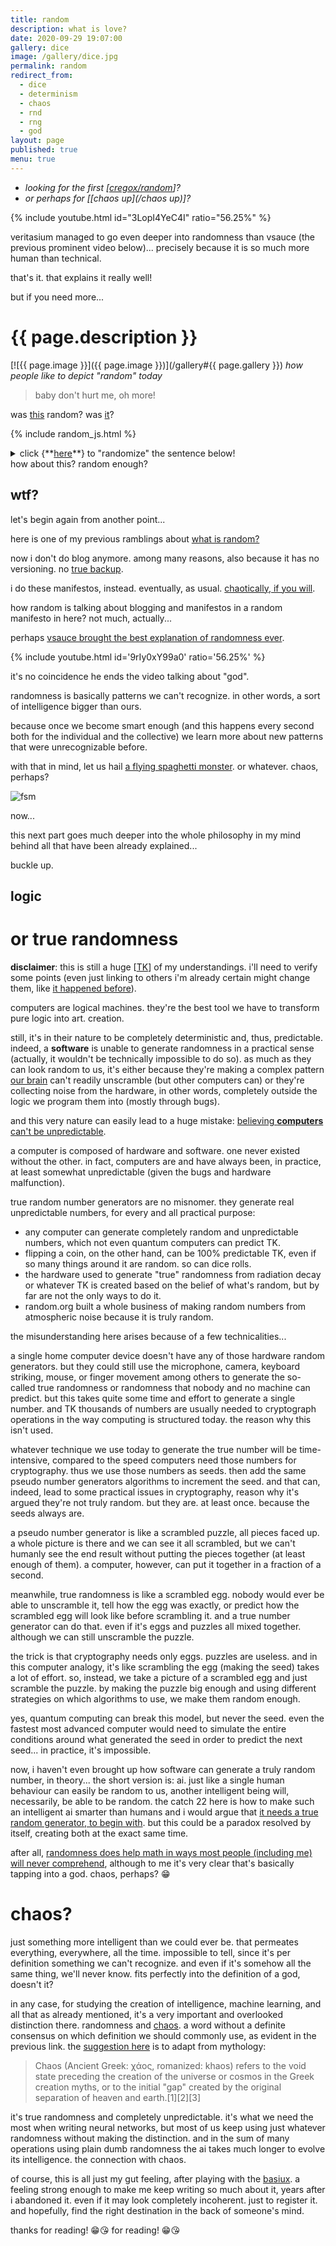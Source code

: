 ```yaml
---
title: random
description: what is love?
date: 2020-09-29 19:07:00
gallery: dice
image: /gallery/dice.jpg
permalink: random
redirect_from:
  - dice
  - determinism
  - chaos
  - rnd
  - rng
  - god
layout: page
published: true
menu: true
---
```


- _looking for the first [[cregox/random](/lucky)]?_
- _or perhaps for [[chaos up](/chaos up)]?_

{% include youtube.html id="3LopI4YeC4I" ratio="56.25%" %}

veritasium managed to go even deeper into randomness than vsauce (the previous prominent video below)... precisely because it is so much more human than technical.

that's it. that explains it really well!

but if you need more...

# {{ page.description }}

[![{{ page.image }}]({{ page.image }})](/gallery#{{ page.gallery }})
_how people like to depict "random" today_

> baby don't hurt me, oh more!

was [this](/love) random? was [it](/music)?

{% include random_js.html %}

<details>
<summary markdown="span">click {**<a href="javascript:shuffle()">here</a>**} to "randomize" the sentence below!</summary>
this is being generated by a [pseudo generator](/pseudo), which is something explained in the vsauce video below, and not really as random as it may look.
</details>

<span id="random">
how
about
this?
random
enough?
</span>

## wtf?

let's begin again from another point...

here is one of my previous ramblings about [what is random?](/talk/t/differences-between-free-will-randomness-and-or-determinism/7804.html)

now i don't do blog anymore. among many reasons, also because it has no versioning. no [true backup](/backup).

i do these manifestos, instead. eventually, as usual. [chaotically, if you will](/ahoxus).

how random is talking about blogging and manifestos in a random manifesto in here? not much, actually...

perhaps [vsauce brought the best explanation of randomness ever](https://www.youtube.com/watch?v=9rIy0xY99a0&list=PLXtN19u-oGmv7rme9MVeAmrP0XjbTPYhv&index=8&t=0s).

{% include youtube.html id='9rIy0xY99a0' ratio='56.25%' %}

it's no coincidence he ends the video talking about "god".

randomness is basically patterns we can't recognize. in other words, a sort of intelligence bigger than ours.

because once we become smart enough (and this happens every second both for the individual and the collective) we learn more about new patterns that were unrecognizable before.

<!--/span-->

with that in mind, let us hail [a flying spaghetti monster](https://www.venganza.org/). or whatever. chaos, perhaps?

![fsm](https://www.venganza.org/wp-content/uploads/2018/12/card8.jpg)

now...

this next part goes much deeper into the whole philosophy in my mind behind all that have been already explained...

buckle up.

## logic
# or true randomness

**disclaimer**: this is still a huge [[TK](/tk)] of my understandings. i'll need to verify some points (even just linking to others i'm already certain might change them, like [it happened before](/circumcision)).

computers are logical machines. they're the best tool we have to transform pure logic into art. creation.

still, it's in their nature to be completely deterministic and, thus, predictable. indeed, a **software** is unable to generate randomness in a practical sense (actually, it wouldn't be technically impossible to do so). as much as they can look random to us, it's either because they're making a complex pattern [our brain](/brain) can't readily unscramble (but other computers can) or they're collecting noise from the hardware, in other words, completely outside the logic we program them into (mostly through bugs).

and this very nature can easily lead to a huge mistake: [believing **computers** can't be unpredictable](https://curiosity.com/topics/why-computers-can-never-generate-truly-random-numbers-curiosity).

a computer is composed of hardware and software. one never existed without the other. in fact, computers are and have always been, in practice, at least somewhat unpredictable (given the bugs and hardware malfunction).

true random number generators are no misnomer. they generate real unpredictable numbers, for every and all practical purpose:

- any computer can generate completely random and unpredictable numbers, which not even quantum computers can predict TK.
- flipping a coin, on the other hand, can be 100% predictable TK, even if so many things around it are random. so can dice rolls.
- the hardware used to generate "true" randomness from radiation decay or whatever TK is created based on the belief of what's random, but by far are not the only ways to do it.
- random.org built a whole business of making random numbers from atmospheric noise because it is truly random.

the misunderstanding here arises because of a few technicalities...

a single home computer device doesn't have any of those hardware random generators. but they could still use the microphone, camera, keyboard striking, mouse, or finger movement among others to generate the so-called true randomness or randomness that nobody and no machine can predict. but this takes quite some time and effort to generate a single number. and TK thousands of numbers are usually needed to cryptograph operations in the way computing is structured today. the reason why this isn't used.

whatever technique we use today to generate the true number will be time-intensive, compared to the speed computers need those numbers for cryptography. thus we use those numbers as seeds. then add the same pseudo number generators algorithms to increment the seed. and that can, indeed, lead to some practical issues in cryptography, reason why it's argued they're not truly random. but they are. at least once. because the seeds always are.

a pseudo number generator is like a scrambled puzzle, all pieces faced up. a whole picture is there and we can see it all scrambled, but we can't humanly see the end result without putting the pieces together (at least enough of them). a computer, however, can put it together in a fraction of a second. 

meanwhile, true randomness is like a scrambled egg. nobody would ever be able to unscramble it, tell how the egg was exactly, or predict how the scrambled egg will look like before scrambling it. and a true number generator can do that. even if it's eggs and puzzles all mixed together. although we can still unscramble the puzzle.

the trick is that cryptography needs only eggs. puzzles are useless. and in this computer analogy, it's like scrambling the egg (making the seed) takes a lot of effort. so, instead, we take a picture of a scrambled egg and just scramble the puzzle. by making the puzzle big enough and using different strategies on which algorithms to use, we make them random enough.

yes, quantum computing can break this model, but never the seed. even the fastest most advanced computer would need to simulate the entire conditions around what generated the seed in order to predict the next seed... in practice, it's impossible.

now, i haven't even brought up how software can generate a truly random number, in theory... the short version is: ai. just like a single human behaviour can easily be random to us, another intelligent being will, necessarily, be able to be random. the catch 22 here is how to make such an intelligent ai smarter than humans and i would argue that [it needs a true random generator, to begin with](https://ai.stackexchange.com/questions/15590/is-randomness-necessary-for-ai?newreg=70448b7751cd4731b79234915d4a1248). but this could be a paradox resolved by itself, creating both at the exact same time.

after all, [randomness does help math in ways most people (including me) will never comprehend](https://www.quantamagazine.org/how-randomness-can-make-math-easier-20190709/), although to me it's very clear that's basically tapping into a god. chaos, perhaps? 😁

# chaos?

just something more intelligent than we could ever be. that permeates everything, everywhere, all the time. impossible to tell, since it's per definition something we can't recognize. and even if it's somehow all the same thing, we'll never know. fits perfectly into the definition of a god, doesn't it?

in any case, for studying the creation of intelligence, machine learning, and all that as already mentioned, it's a very important and overlooked distinction there. randomness and [chaos](https://en.m.wikipedia.org/wiki/chaos). a word without a definite consensus on which definition we should commonly use, as evident in the previous link. the [suggestion here](https://en.m.wikipedia.org/wiki/Chaos_(cosmogony)) is to adapt from mythology:

> Chaos (Ancient Greek: χάος, romanized: khaos) refers to the void state preceding the creation of the universe or cosmos in the Greek creation myths, or to the initial "gap" created by the original separation of heaven and earth.[1][2][3]

it's true randomness and completely unpredictable. it's what we need the most when writing neural networks, but most of us keep using just whatever randomness without making the distinction. and in the sum of many operations using plain dumb randomness the ai takes much longer to evolve its intelligence. the connection with chaos.

of course, this is all just my gut feeling, after playing with the [basiux](/basiux). a feeling strong enough to make me keep writing so much about it, years after i abandoned it. even if it may look completely incoherent. just to register it. and hopefully, find the right destination in the back of someone's mind.

thanks for reading! 😁😘
for reading! 😁😘


